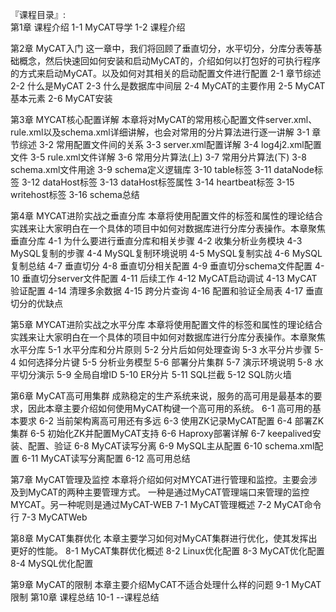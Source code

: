 『课程目录』:   
第1章 课程介绍
1-1 MyCAT导学
1-2 课程介绍

第2章 MyCAT入门
这一章中，我们将回顾了垂直切分，水平切分，分库分表等基础概念，然后快速回如何安装和启动MyCAT的，介绍如何以打包好的可执行程序的方式来启动MyCAT。以及如何对其相关的启动配置文件进行配置
2-1 章节综述
2-2 什么是MyCAT
2-3 什么是数据库中间层
2-4 MyCAT的主要作用
2-5 MyCAT基本元素
2-6 MyCAT安装

第3章 MYCAT核心配置详解
本章将对MyCAT的常用核心配置文件server.xml、rule.xml以及schema.xml详细讲解，也会对常用的分片算法进行逐一讲解
3-1 章节综述
3-2 常用配置文件间的关系
3-3 server.xml配置详解
3-4 log4j2.xml配置文件
3-5 rule.xml文件详解
3-6 常用分片算法(上)
3-7 常用分片算法(下)
3-8 schema.xml文件用途
3-9 schema定义逻辑库
3-10 table标签
3-11 dataNode标签
3-12 dataHost标签
3-13 dataHost标签属性
3-14 heartbeat标签
3-15 writehost标签
3-16 schema总结

第4章 MYCAT进阶实战之垂直分库
本章将使用配置文件的标签和属性的理论结合实践来让大家明白在一个具体的项目中如何对数据库进行分库分表操作。本章聚焦垂直分库
4-1 为什么要进行垂直分库和相关步骤
4-2 收集分析业务模块
4-3 MySQL复制的步骤
4-4 MySQL复制环境说明
4-5 MySQL复制实战
4-6 MySQL复制总结
4-7 垂直切分
4-8 垂直切分相关配置
4-9 垂直切分schema文件配置
4-10 垂直切分server文件配置
4-11 后续工作
4-12 MyCAT启动调试
4-13 MyCAT验证配置
4-14 清理多余数据
4-15 跨分片查询
4-16 配置和验证全局表
4-17 垂直切分的优缺点

第5章 MYCAT进阶实战之水平分库
本章将使用配置文件的标签和属性的理论结合实践来让大家明白在一个具体的项目中如何对数据库进行分库分表操作。本章聚焦水平分库
5-1 水平分库和分片原则
5-2 分片后如何处理查询
5-3 水平分片步骤
5-4 如何选择分片键
5-5 分析业务模型
5-6 部署分片集群
5-7 演示环境说明
5-8 水平切分演示
5-9 全局自增ID
5-10 ER分片
5-11 SQL拦截
5-12 SQL防火墙

第6章 MyCAT高可用集群
成熟稳定的生产系统来说，服务的高可用是最基本的要求，因此本章主要介绍如何使用MyCAT构键一个高可用的系统。
6-1 高可用的基本要求
6-2 当前架构离高可用还有多远
6-3 使用ZK记录MyCAT配置
6-4 部署ZK集群
6-5 初始化ZK并配置MyCAT支持
6-6 Haproxy部署详解
6-7 keepalived安装、配置、验证
6-8 MyCAT读写分离
6-9 MySQL主从配置
6-10 schema.xml配置
6-11 MyCAT读写分离配置
6-12 高可用总结

第7章 MyCAT管理及监控
本章将介绍如何对MYCAT进行管理和监控。主要会涉及到MyCAT的两种主要管理方式。 一种是通过MyCAT管理端口来管理的监控MYCAT。另一种呢则是通过MyCAT-WEB
7-1 MyCAT管理概述
7-2 MyCAT命令行
7-3 MyCATWeb

第8章 MyCAT集群优化
本章主要学习如何对MyCAT集群进行优化，使其发挥出更好的性能。
8-1 MyCAT集群优化概述
8-2 Linux优化配置
8-3 MyCAT优化配置
8-4 MySQL优化配置

第9章 MyCAT的限制
本章主要介绍MyCAT不适合处理什么样的问题
9-1 MyCAT限制
第10章 课程总结
10-1 --课程总结

